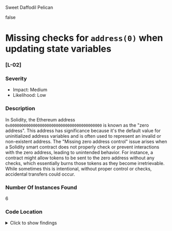 Sweet Daffodil Pelican

false

# Missing checks for `address(0)`  when updating state variables


### [L-02]
### Severity
* Impact: Medium
* Likelihood: Low
### Description

In Solidity, the Ethereum address `0x0000000000000000000000000000000000000000` is known as the "zero address". This address has significance because it's the default value for uninitialized address variables and is often used to represent an invalid or non-existent address. The "Missing zero address control" issue arises when a Solidity smart contract does not properly check or prevent interactions with the zero address, leading to unintended behavior.
For instance, a contract might allow tokens to be sent to the zero address without any checks, which essentially burns those tokens as they become irretrievable. While sometimes this is intentional, without proper control or checks, accidental transfers could occur.    
        

### Number Of Instances Found
6

### Code Location
<details><summary>Click to show findings</summary>

```solidity
Path: ./perennial-v2/packages/perennial/contracts/Market.sol

68:        token = definition_.token;	// @audit-issue

69:        oracle = definition_.oracle;	// @audit-issue

70:        payoff = definition_.payoff;	// @audit-issue

97:        beneficiary = newBeneficiary;	// @audit-issue

104:        coordinator = newCoordinator;	// @audit-issue
```
*GitHub*: [68](https://github.com/sherlock-audit/2023-10-perennial/blob/main/./perennial-v2/packages/perennial/contracts/Market.sol#L68-L68), [69](https://github.com/sherlock-audit/2023-10-perennial/blob/main/./perennial-v2/packages/perennial/contracts/Market.sol#L69-L69), [70](https://github.com/sherlock-audit/2023-10-perennial/blob/main/./perennial-v2/packages/perennial/contracts/Market.sol#L70-L70), [97](https://github.com/sherlock-audit/2023-10-perennial/blob/main/./perennial-v2/packages/perennial/contracts/Market.sol#L97-L97), [104](https://github.com/sherlock-audit/2023-10-perennial/blob/main/./perennial-v2/packages/perennial/contracts/Market.sol#L104-L104)
```solidity
Path: ./perennial-v2/packages/perennial-oracle/contracts/keeper/KeeperFactory.sol

105:        oracleFactory = oracleFactory_;	// @audit-issue
```
*GitHub*: [105](https://github.com/sherlock-audit/2023-10-perennial/blob/main/./perennial-v2/packages/perennial-oracle/contracts/keeper/KeeperFactory.sol#L105-L105)
</details>
